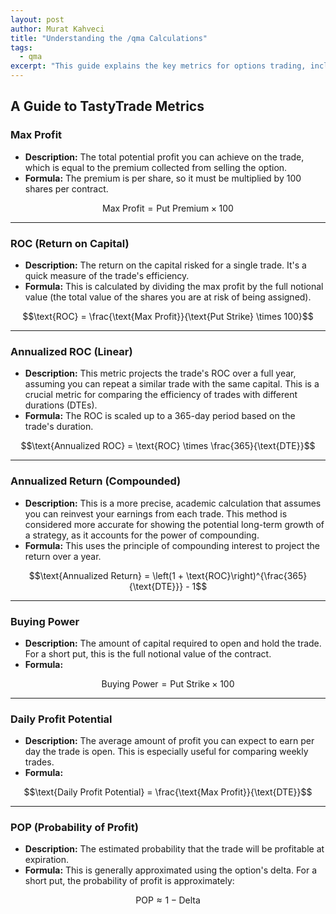```yaml
---
layout: post
author: Murat Kahveci
title: "Understanding the /qma Calculations"
tags:
  - qma
excerpt: "This guide explains the key metrics for options trading, including Max Profit, Return on Capital (ROC), Annualized Return, and Probability of Profit (POP)."
---
```


## A Guide to TastyTrade Metrics

### Max Profit

* **Description:** The total potential profit you can achieve on the trade, which is equal to the premium collected from selling the option.
* **Formula:** The premium is per share, so it must be multiplied by 100 shares per contract.

$$\text{Max Profit} = \text{Put Premium} \times 100$$

---

### ROC (Return on Capital)

* **Description:** The return on the capital risked for a single trade. It's a quick measure of the trade's efficiency.
* **Formula:** This is calculated by dividing the max profit by the full notional value (the total value of the shares you are at risk of being assigned).

$$\text{ROC} = \frac{\text{Max Profit}}{\text{Put Strike} \times 100}$$

---

### Annualized ROC (Linear)

* **Description:** This metric projects the trade's ROC over a full year, assuming you can repeat a similar trade with the same capital. This is a crucial metric for comparing the efficiency of trades with different durations (DTEs).
* **Formula:** The ROC is scaled up to a 365-day period based on the trade's duration.

$$\text{Annualized ROC} = \text{ROC} \times \frac{365}{\text{DTE}}$$

---

### Annualized Return (Compounded)

* **Description:** This is a more precise, academic calculation that assumes you can reinvest your earnings from each trade. This method is considered more accurate for showing the potential long-term growth of a strategy, as it accounts for the power of compounding.
* **Formula:** This uses the principle of compounding interest to project the return over a year.

$$\text{Annualized Return} = \left(1 + \text{ROC}\right)^{\frac{365}{\text{DTE}}} - 1$$

---

### Buying Power

* **Description:** The amount of capital required to open and hold the trade. For a short put, this is the full notional value of the contract.
* **Formula:**

$$\text{Buying Power} = \text{Put Strike} \times 100$$

---

### Daily Profit Potential

* **Description:** The average amount of profit you can expect to earn per day the trade is open. This is especially useful for comparing weekly trades.
* **Formula:**

$$\text{Daily Profit Potential} = \frac{\text{Max Profit}}{\text{DTE}}$$

---

### POP (Probability of Profit)

* **Description:** The estimated probability that the trade will be profitable at expiration.
* **Formula:** This is generally approximated using the option's delta. For a short put, the probability of profit is approximately:

$$\text{POP} \approx 1 - \text{Delta}$$